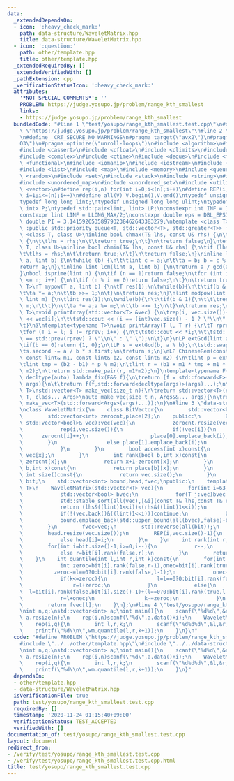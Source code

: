 ```yaml
---
data:
  _extendedDependsOn:
  - icon: ':heavy_check_mark:'
    path: data-structure/WaveletMatrix.hpp
    title: data-structure/WaveletMatrix.hpp
  - icon: ':question:'
    path: other/template.hpp
    title: other/template.hpp
  _extendedRequiredBy: []
  _extendedVerifiedWith: []
  _pathExtension: cpp
  _verificationStatusIcon: ':heavy_check_mark:'
  attributes:
    '*NOT_SPECIAL_COMMENTS*': ''
    PROBLEM: https://judge.yosupo.jp/problem/range_kth_smallest
    links:
    - https://judge.yosupo.jp/problem/range_kth_smallest
  bundledCode: "#line 1 \"test/yosupo/range_kth_smallest.test.cpp\"\n#define PROBLEM\
    \ \"https://judge.yosupo.jp/problem/range_kth_smallest\"\n#line 2 \"other/template.hpp\"\
    \n#define _CRT_SECURE_NO_WARNINGS\n#pragma target(\"avx2\")\n#pragma optimize(\"\
    O3\")\n#pragma optimize(\"unroll-loops\")\n#include <algorithm>\n#include <bitset>\n\
    #include <cassert>\n#include <cfloat>\n#include <climits>\n#include <cmath>\n\
    #include <complex>\n#include <ctime>\n#include <deque>\n#include <fstream>\n#include\
    \ <functional>\n#include <iomanip>\n#include <iostream>\n#include <iterator>\n\
    #include <list>\n#include <map>\n#include <memory>\n#include <queue>\n#include\
    \ <random>\n#include <set>\n#include <stack>\n#include <string>\n#include <string.h>\n\
    #include <unordered_map>\n#include <unordered_set>\n#include <utility>\n#include\
    \ <vector>\n#define rep(i,n) for(int i=0;i<(n);i++)\n#define REP(i,n) for(int\
    \ i=1;i<=(n);i++)\n#define all(V) V.begin(),V.end()\ntypedef unsigned int uint;\n\
    typedef long long lint;\ntypedef unsigned long long ulint;\ntypedef std::pair<int,\
    \ int> P;\ntypedef std::pair<lint, lint> LP;\nconstexpr int INF = INT_MAX/2;\n\
    constexpr lint LINF = LLONG_MAX/2;\nconstexpr double eps = DBL_EPSILON;\nconstexpr\
    \ double PI = 3.141592653589793238462643383279;\ntemplate <class T>\nclass prique\
    \ :public std::priority_queue<T, std::vector<T>, std::greater<T>> {};\ntemplate\
    \ <class T, class U>\ninline bool chmax(T& lhs, const U& rhs) {\n\tif (lhs < rhs)\
    \ {\n\t\tlhs = rhs;\n\t\treturn true;\n\t}\n\treturn false;\n}\ntemplate <class\
    \ T, class U>\ninline bool chmin(T& lhs, const U& rhs) {\n\tif (lhs > rhs) {\n\
    \t\tlhs = rhs;\n\t\treturn true;\n\t}\n\treturn false;\n}\ninline lint gcd(lint\
    \ a, lint b) {\n\twhile (b) {\n\t\tlint c = a;\n\t\ta = b; b = c % b;\n\t}\n\t\
    return a;\n}\ninline lint lcm(lint a, lint b) {\n\treturn a / gcd(a, b) * b;\n\
    }\nbool isprime(lint n) {\n\tif (n == 1)return false;\n\tfor (int i = 2; i * i\
    \ <= n; i++) {\n\t\tif (n % i == 0)return false;\n\t}\n\treturn true;\n}\ntemplate<typename\
    \ T>\nT mypow(T a, lint b) {\n\tT res(1);\n\twhile(b){\n\t\tif(b & 1)res *= a;\n\
    \t\ta *= a;\n\t\tb >>= 1;\n\t}\n\treturn res;\n}\nlint modpow(lint a, lint b,\
    \ lint m) {\n\tlint res(1);\n\twhile(b){\n\t\tif(b & 1){\n\t\t\tres *= a;res %=\
    \ m;\n\t\t}\n\t\ta *= a;a %= m;\n\t\tb >>= 1;\n\t}\n\treturn res;\n}\ntemplate<typename\
    \ T>\nvoid printArray(std::vector<T> &vec) {\n\trep(i, vec.size()){\n\t\tstd::cout\
    \ << vec[i];\n\t\tstd::cout << (i == (int)vec.size() - 1 ? \"\\n\" : \" \");\n\
    \t}\n}\ntemplate<typename T>\nvoid printArray(T l, T r) {\n\tT rprev = std::prev(r);\n\
    \tfor (T i = l; i != rprev; i++) {\n\t\tstd::cout << *i;\n\t\tstd::cout << (i\
    \ == std::prev(rprev) ? \"\\n\" : \" \");\n\t}\n}\nLP extGcd(lint a, lint b) {\n\
    \tif(b == 0)return {1, 0};\n\tLP s = extGcd(b, a % b);\n\tstd::swap(s.first, s.second);\n\
    \ts.second -= a / b * s.first;\n\treturn s;\n}\nLP ChineseRem(const lint& b1,\
    \ const lint& m1, const lint& b2, const lint& m2) {\n\tlint p = extGcd(m1,m2).first;\n\
    \tlint tmp = (b2 - b1) * p % m2;\n\tlint r = (b1 + m1 * tmp + m1 * m2) % (m1 *\
    \ m2);\n\treturn std::make_pair(r, m1*m2);\n}\ntemplate<typename F>\ninline constexpr\
    \ decltype(auto) lambda_fix(F&& f){\n\treturn [f = std::forward<F>(f)](auto&&...\
    \ args){\n\t\treturn f(f,std::forward<decltype(args)>(args)...);\n\t};\n}\ntemplate<typename\
    \ T>\nstd::vector<T> make_vec(size_t n){\n\treturn std::vector<T>(n);\n}\ntemplate<typename\
    \ T, class... Args>\nauto make_vec(size_t n, Args&&... args){\n\treturn std::vector<decltype(make_vec<T>(args...))>(n,\
    \ make_vec<T>(std::forward<Args>(args)...));\n}\n#line 3 \"data-structure/WaveletMatrix.hpp\"\
    \nclass WaveletMatrix{\n    class BitVector{\n        std::vector<bool> vec;\n\
    \        std::vector<int> zerocnt,place[2];\n    public:\n        BitVector(const\
    \ std::vector<bool>& vec):vec(vec){\n            zerocnt.resize(vec.size());\n\
    \            rep(i,vec.size()){\n                if(!vec[i]){\n              \
    \      zerocnt[i]++;\n                    place[0].emplace_back(i);\n        \
    \        }\n                else place[1].emplace_back(i);\n                if(i)zerocnt[i]+=zerocnt[i-1];\n\
    \            }\n        }\n        bool access(int x)const{\n            return\
    \ vec[x];\n        }\n        int rank(bool b,int x)const{\n            if(!b)return\
    \ zerocnt[x];\n            return x+1-zerocnt[x];\n        }\n        int select(bool\
    \ b,int x)const{\n            return place[b][x];\n        }\n        unsigned\
    \ int size()const{\n            return vec.size();\n        }\n    };\n    std::vector<BitVector>\
    \ bit;\n    std::vector<int> bound,head,fvec;\npublic:\n    template<typename\
    \ T>\n    WaveletMatrix(std::vector<T> vec){\n        for(int i=63;i>=0;i--){\n\
    \            std::vector<bool> bvec;\n            for(T j:vec)bvec.emplace_back(j&((lint)1<<i));\n\
    \            std::stable_sort(all(vec),[&i](const T& lhs,const T& rhs){\n    \
    \            return (lhs&((lint)1<<i))<(rhs&((lint)1<<i));\n            });\n\
    \            if(!(vec.back()&((lint)1<<i)))continue;\n            bit.emplace_back(bvec);\n\
    \            bound.emplace_back(std::upper_bound(all(bvec),false)-bvec.begin());\n\
    \        }\n        fvec=vec;\n        std::reverse(all(bit));\n        std::reverse(all(bound));\n\
    \        head.resize(vec.size());\n        REP(i,vec.size()-1){\n            if(vec[i-1]==vec[i])head[i]=head[i-1];\n\
    \            else head[i]=i;\n        }\n    }\n    int rank(int r,lint c)const{\n\
    \        for(int i=bit.size()-1;i>=0;i--){\n            r--;\n            if(c&((lint)1<<i))r=bit[i].rank(false,bit[i].size()-1)+bit[i].rank(true,r);\n\
    \            else r=bit[i].rank(false,r);\n        }\n        return r-head[r];\n\
    \    }\n    int quantile(int l,int r,int k)const{\n        for(int i=bit.size()-1;i>=0;i--){\n\
    \            int zeroc=bit[i].rank(false,r-1),onec=bit[i].rank(true,r-1);\n  \
    \          zeroc-=l==0?0:bit[i].rank(false,l-1);\n            onec-=l==0?0:bit[i].rank(true,l-1);\n\
    \            if(k<=zeroc){\n                l=l==0?0:bit[i].rank(false,l-1);\n\
    \                r=l+zeroc;\n            }\n            else{\n              \
    \  l=bit[i].rank(false,bit[i].size()-1)+(l==0?0:bit[i].rank(true,l-1));\n    \
    \            r=l+onec;\n                k-=zeroc;\n            }\n        }\n\
    \        return fvec[l];\n    }\n};\n#line 4 \"test/yosupo/range_kth_smallest.test.cpp\"\
    \nint n,q;\nstd::vector<int> a;\nint main(){\n    scanf(\"%d%d\",&n,&q);\n   \
    \ a.resize(n);\n    rep(i,n)scanf(\"%d\",a.data()+i);\n    WaveletMatrix wm(a);\n\
    \    rep(i,q){\n        int l,r,k;\n        scanf(\"%d%d%d\",&l,&r,&k);\n    \
    \    printf(\"%d\\n\",wm.quantile(l,r,k+1));\n    }\n}\n"
  code: "#define PROBLEM \"https://judge.yosupo.jp/problem/range_kth_smallest\"\n\
    #include \"../../other/template.hpp\"\n#include \"../../data-structure/WaveletMatrix.hpp\"\
    \nint n,q;\nstd::vector<int> a;\nint main(){\n    scanf(\"%d%d\",&n,&q);\n   \
    \ a.resize(n);\n    rep(i,n)scanf(\"%d\",a.data()+i);\n    WaveletMatrix wm(a);\n\
    \    rep(i,q){\n        int l,r,k;\n        scanf(\"%d%d%d\",&l,&r,&k);\n    \
    \    printf(\"%d\\n\",wm.quantile(l,r,k+1));\n    }\n}"
  dependsOn:
  - other/template.hpp
  - data-structure/WaveletMatrix.hpp
  isVerificationFile: true
  path: test/yosupo/range_kth_smallest.test.cpp
  requiredBy: []
  timestamp: '2020-11-24 01:15:40+09:00'
  verificationStatus: TEST_ACCEPTED
  verifiedWith: []
documentation_of: test/yosupo/range_kth_smallest.test.cpp
layout: document
redirect_from:
- /verify/test/yosupo/range_kth_smallest.test.cpp
- /verify/test/yosupo/range_kth_smallest.test.cpp.html
title: test/yosupo/range_kth_smallest.test.cpp
---
```

